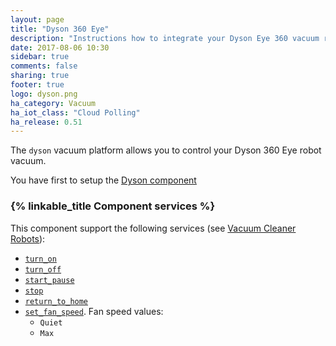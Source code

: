 ```yaml
---
layout: page
title: "Dyson 360 Eye"
description: "Instructions how to integrate your Dyson Eye 360 vacuum robot within Home Assistant."
date: 2017-08-06 10:30
sidebar: true
comments: false
sharing: true
footer: true
logo: dyson.png
ha_category: Vacuum
ha_iot_class: "Cloud Polling"
ha_release: 0.51
---
```


The `dyson` vacuum platform allows you to control your Dyson 360 Eye robot vacuum.

You have first to setup the [Dyson component](/components/dyson/)

### {% linkable_title Component services %}

This component support the following services (see [Vacuum Cleaner Robots](/components/vacuum/)):
* [`turn_on`](/components/vacuum/#service-vacuumturn_on)
* [`turn_off`](/components/vacuum/#service-vacuumturn_off)
* [`start_pause`](/components/vacuum/#service-vacuumstart_pause)
* [`stop`](/components/vacuum/#service-vacuumstop)
* [`return_to_home`](/components/vacuum/#service-vacuumreturn_to_home)
* [`set_fan_speed`](/components/vacuum/#service-vacuumset_fanspeed). Fan speed values:
  * `Quiet`
  * `Max`
